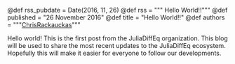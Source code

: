 @def rss_pubdate = Date(2016, 11, 26)
@def rss = """ Hello World!!"""
@def published = "26 November 2016"
@def title = "Hello World!!"
@def authors = """<a href="https://github.com/ChrisRackauckas">ChrisRackauckas</a>"""  

Hello world! This is the first post from the JuliaDiffEq organization. This
blog will be used to share the most recent updates to the JuliaDiffEq ecosystem.
Hopefully this will make it easier for everyone to follow our developments.

